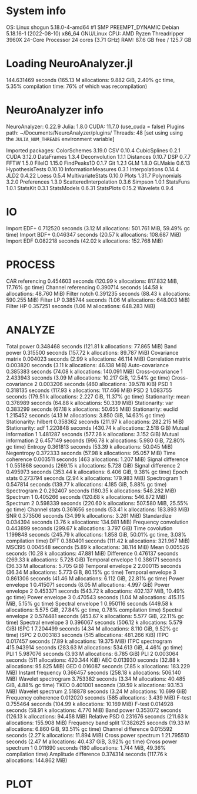 # System info

OS: Linux shogun 5.18.0-4-amd64 #1 SMP PREEMPT_DYNAMIC Debian 5.18.16-1 (2022-08-10) x86_64 GNU/Linux
CPU: AMD Ryzen Threadripper 3960X 24-Core Processor 24 cores (3.71 GHz)
RAM: 87.6 GB free / 125.7 GB

# Loading NeuroAnalyzer.jl

144.631469 seconds (165.13 M allocations: 9.882 GiB, 2.40% gc time, 5.35% compilation time: 76% of which was recompilation)

# NeuroAnalyzer info

NeuroAnalyzer: 0.22.9
        Julia: 1.8.0
         CUDA: 11.7.0 (use_cuda = false)
 Plugins path: ~/Documents/NeuroAnalyzer/plugins/
      Threads: 48 [set using using the `JULIA_NUM_THREADS` environment variable]

Imported packages:
            ColorSchemes 3.19.0 
                     CSV 0.10.4 
            CubicSplines 0.2.1 
                    CUDA 3.12.0 
              DataFrames 1.3.4 
           Deconvolution 1.1.1 
               Distances 0.10.7 
                     DSP 0.7.7 
                    FFTW 1.5.0 
                  FileIO 1.15.0 
             FindPeaks1D 0.1.7 
                     Git 1.2.1 
                     GLM 1.8.0 
                 GLMakie 0.6.13 
         HypothesisTests 0.10.10 
     InformationMeasures 0.3.1 
          Interpolations 0.14.4 
                    JLD2 0.4.22 
                   Loess 0.5.4 
       MultivariateStats 0.10.0 
                   Plots 1.31.7 
             Polynomials 3.2.0 
             Preferences 1.3.0 
  ScatteredInterpolation 0.3.6 
                 Simpson 1.0.1 
               StatsFuns 1.0.1 
                StatsKit 0.3.1 
             StatsModels 0.6.31 
              StatsPlots 0.15.2 
                Wavelets 0.9.4 

# IO

Import EDF+               0.712520 seconds (3.12 M allocations: 501.761 MiB, 59.49% gc time)
Import BDF+               0.046347 seconds (20.57 k allocations: 108.687 MiB)
Import EDF                0.082218 seconds (42.02 k allocations: 152.768 MiB)

# PROCESS

CAR referencing           0.454603 seconds (120.99 k allocations: 817.832 MiB, 17.76% gc time)
Channel referencing       0.390714 seconds (44.58 k allocations: 48.760 MiB)
Filter notch              0.391235 seconds (88.43 k allocations: 590.255 MiB)
Filter LP                 0.385744 seconds (1.06 M allocations: 648.003 MiB)
Filter HP                 0.357251 seconds (1.06 M allocations: 648.283 MiB)

# ANALYZE

Total power               0.348468 seconds (121.81 k allocations: 77.865 MiB)
Band power                0.315500 seconds (157.72 k allocations: 89.787 MiB)
Covariance matrix         0.004023 seconds (2.99 k allocations: 46.114 MiB)
Correlation matrix        0.003820 seconds (3.11 k allocations: 46.138 MiB)
Auto-covariance           0.385383 seconds (74.08 k allocations: 140.091 MiB)
Cross-covariance 1        2.433943 seconds (3.09 M allocations: 10.217 GiB, 12.54% gc time)
Cross-covariance 2        0.003206 seconds (460 allocations: 39.578 KiB)
PSD 1                     0.318135 seconds (117.93 k allocations: 117.466 MiB)
PSD 2                     1.083755 seconds (179.51 k allocations: 2.227 GiB, 11.37% gc time)
Stationarity: mean        0.378989 seconds (64.88 k allocations: 50.339 MiB)
Stationarity: var         0.383299 seconds (67.18 k allocations: 50.655 MiB)
Stationarity: euclid      1.215452 seconds (4.13 M allocations: 3.850 GiB, 14.63% gc time)
Stationarity: hilbert     0.358362 seconds (211.97 k allocations: 282.215 MiB)
Stationarity: adf         1.220848 seconds (430.74 k allocations: 2.518 GiB)
Mutual information 1      1.481287 seconds (577.26 k allocations: 3.152 GiB)
Mutual information 2      6.457149 seconds (996.78 k allocations: 5.980 GiB, 72.80% gc time)
Entropy                   0.361813 seconds (53.39 k allocations: 50.045 MiB)
Negentropy                0.372333 seconds (57.98 k allocations: 95.057 MiB)
Time coherence            0.003511 seconds (463 allocations: 1.207 MiB)
Signal difference 1       0.551868 seconds (269.15 k allocations: 5.728 GiB)
Signal difference 2       0.495973 seconds (353.44 k allocations: 6.406 GiB, 9.38% gc time)
Epoch stats               0.273794 seconds (2.94 k allocations: 179.983 MiB)
Spectrogram 1             0.547814 seconds (139.77 k allocations: 4.185 GiB, 5.88% gc time)
Spectrogram 2             0.292407 seconds (180.35 k allocations: 548.282 MiB)
Spectrum 1                0.405266 seconds (120.68 k allocations: 546.872 MiB)
Spectrum 2                0.598339 seconds (220.60 k allocations: 507.580 MiB, 25.55% gc time)
Channel stats             0.361656 seconds (53.41 k allocations: 183.893 MiB)
SNR                       0.373506 seconds (34.99 k allocations: 3.261 MiB)
Standardize               0.034394 seconds (3.76 k allocations: 134.981 MiB)
Frequency convolution     0.443899 seconds (299.67 k allocations: 3.797 GiB)
Time covolution           1.199848 seconds (245.79 k allocations: 1.858 GiB, 50.01% gc time, 3.08% compilation time)
DFT                       0.380401 seconds (111.42 k allocations: 321.967 MiB)
MSCI95                    0.004548 seconds (5.89 k allocations: 38.114 MiB)
Mean                      0.005526 seconds (10.28 k allocations: 47.881 MiB)
Difference                0.476137 seconds (269.33 k allocations: 5.728 GiB)
Temporal envelope 1       0.386171 seconds (36.33 M allocations: 5.705 GiB)
Temporal envelope 2       2.000115 seconds (36.34 M allocations: 5.773 GiB, 80.15% gc time)
Temporal envelope 3       0.861306 seconds (41.46 M allocations: 6.112 GiB, 22.81% gc time)
Power envelope 1          0.415071 seconds (8.05 M allocations: 4.997 GiB)
Power envelope 2          0.453371 seconds (543.72 k allocations: 402.137 MiB, 10.49% gc time)
Power envelope 3          0.470543 seconds (1.04 M allocations: 415.115 MiB, 5.15% gc time)
Spectral envelope 1       0.950116 seconds (449.58 k allocations: 5.575 GiB, 27.84% gc time, 0.78% compilation time)
Spectral envelope 2       0.574481 seconds (453.67 k allocations: 5.577 GiB, 22.11% gc time)
Spectral envelope 3       0.396067 seconds (506.12 k allocations: 5.579 GiB)
ISPC 1                    7.204499 seconds (4.34 M allocations: 8.110 GiB, 9.52% gc time)
ISPC 2                    0.003183 seconds (515 allocations: 481.266 KiB)
ITPC                      0.017457 seconds (7.89 k allocations: 19.375 MiB)
ITPC spectrogram        415.943914 seconds (283.63 M allocations: 534.613 GiB, 4.46% gc time)
PLI 1                     5.987076 seconds (3.93 M allocations: 6.785 GiB)
PLI 2                     0.003064 seconds (511 allocations: 420.344 KiB)
AEC                       0.013930 seconds (32.88 k allocations: 95.825 MiB)
GED                       0.016087 seconds (7.85 k allocations: 183.229 MiB)
Instant frequency         0.366457 seconds (258.18 k allocations: 506.140 MiB)
Wavelet spectrogram       3.753382 seconds (3.34 M allocations: 40.485 GiB, 4.88% gc time)
TKEO                      0.401001 seconds (39.59 k allocations: 93.153 MiB)
Wavelet spectrum          2.518878 seconds (3.24 M allocations: 10.699 GiB)
Frequency coherence       0.012020 seconds (585 allocations: 3.439 MiB)
F-test                    0.755464 seconds (104.99 k allocations: 10.169 MiB)
F-test                    0.014928 seconds (58.91 k allocations: 4.770 MiB)
Band power                0.353072 seconds (126.13 k allocations: 94.458 MiB)
Relative PSD              0.231676 seconds (211.63 k allocations: 155.908 MiB)
Frequency band split     17.382625 seconds (19.33 M allocations: 6.860 GiB, 93.51% gc time)
Channel difference        0.015592 seconds (2.27 k allocations: 11.894 MiB)
Cross power spectrum 1   21.795510 seconds (2.47 M allocations: 40.437 GiB, 3.92% gc time)
Cross power spectrum 1    0.011690 seconds (180 allocations: 1.744 MiB, 49.36% compilation time)
Amplitude difference      0.374314 seconds (117.76 k allocations: 144.862 MiB)

# PLOT

